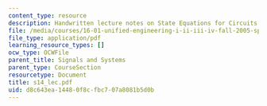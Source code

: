 ```yaml
---
content_type: resource
description: Handwritten lecture notes on State Equations for Circuits with Sources.
file: /media/courses/16-01-unified-engineering-i-ii-iii-iv-fall-2005-spring-2006/d8c643ea14480f8cfbc707a8081b5d0b_s14_lec.pdf
file_type: application/pdf
learning_resource_types: []
ocw_type: OCWFile
parent_title: Signals and Systems
parent_type: CourseSection
resourcetype: Document
title: s14_lec.pdf
uid: d8c643ea-1448-0f8c-fbc7-07a8081b5d0b
---
```

